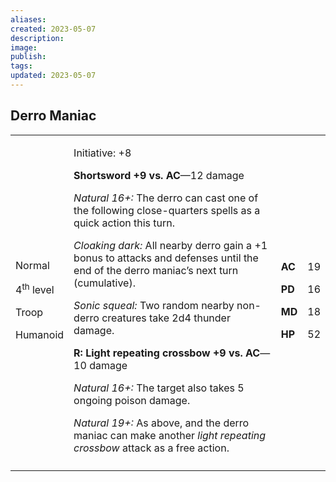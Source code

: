 ```yaml
---
aliases: 
created: 2023-05-07
description: 
image: 
publish: 
tags: 
updated: 2023-05-07
---
```


## Derro Maniac

<table>
<colgroup>
<col style="width: 16%" />
<col style="width: 72%" />
<col style="width: 5%" />
<col style="width: 5%" />
</colgroup>
<tbody>
<tr class="odd">
<td><p>Normal</p>
<p>4<sup>th</sup> level</p>
<p>Troop</p>
<p>Humanoid</p></td>
<td><p>Initiative: +8</p>
<p><strong>Shortsword +9 vs. AC</strong>—12 damage</p>
<p><em>Natural 16+:</em> The derro can cast one of the following
close-quarters spells as a quick action this turn.</p>
<p><em>Cloaking dark:</em> All nearby derro gain a +1 bonus to attacks
and defenses until the end of the derro maniac’s next turn
(cumulative).</p>
<p><em>Sonic squeal:</em> Two random nearby non-derro creatures take 2d4
thunder damage.</p>
<p><strong>R: Light repeating crossbow +9 vs. AC</strong>—10 damage</p>
<p><em>Natural 16+:</em> The target also takes 5 ongoing poison
damage.</p>
<p><em>Natural 19+:</em> As above, and the derro maniac can make another
<em>light repeating crossbow</em> attack as a free action.</p></td>
<td><p><strong>AC</strong></p>
<p><strong>PD</strong></p>
<p><strong>MD</strong></p>
<p><strong>HP</strong></p></td>
<td><p>19</p>
<p>16</p>
<p>18</p>
<p>52</p></td>
</tr>
<tr class="even">
<td></td>
<td></td>
<td></td>
<td></td>
</tr>
</tbody>
</table>

